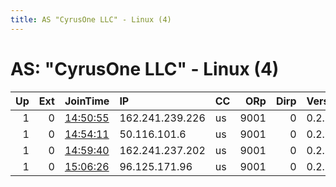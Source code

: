 ```yaml
---
title: AS "CyrusOne LLC" - Linux (4)
---
```


# AS: "CyrusOne LLC" - Linux (4)

|   Up |   Ext | JoinTime                                                                                            | IP              | CC   |   ORp |   Dirp | Version   | Contact                   | Nickname        |   eFamMembers |
|-----:|------:|:----------------------------------------------------------------------------------------------------|:----------------|:-----|------:|-------:|:----------|:--------------------------|:----------------|--------------:|
|    1 |     0 | [14:50:55](https://metrics.torproject.org/rs.html#details/45D441398B50E7C940A5A2F3B2D46F3695A122EF) | 162.241.239.226 | us   |  9001 |      0 | 0.2.9.15  | putanginamo22222@gmail.co | MATABANGTOMBOY1 |             5 |
|    1 |     0 | [14:54:11](https://metrics.torproject.org/rs.html#details/836C355836B00E8114E2ACC0C8D349714EE29278) | 50.116.101.6    | us   |  9001 |      0 | 0.2.9.15  | putanginamo22222@gmail.co | MATABANGTOMBOY2 |             4 |
|    1 |     0 | [14:59:40](https://metrics.torproject.org/rs.html#details/50550C546BE3DF3E2C049106EF49861C1693553B) | 162.241.237.202 | us   |  9001 |      0 | 0.2.9.15  | putanginamo22222@gmail.co | MATABANGTOMBOY3 |             3 |
|    1 |     0 | [15:06:26](https://metrics.torproject.org/rs.html#details/5202C43205DB06B8E9991A6288AC44B631A65FC5) | 96.125.171.96   | us   |  9001 |      0 | 0.2.9.15  | putanginamo22222@gmail.co | MATABANGTOMBOY4 |             1 |
